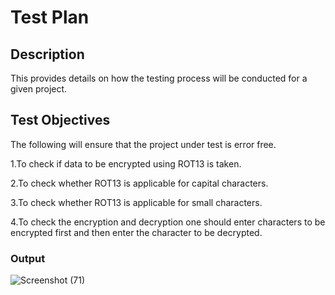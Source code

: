 # Test Plan
## Description
This provides details on how the testing process will be conducted for a given project.
## Test Objectives
The following will ensure that the project under test is error free.

1.To check if data to be encrypted using ROT13 is taken.

2.To check whether ROT13 is applicable for capital characters.

3.To check whether ROT13 is applicable for small characters.

4.To check the encryption and decryption one should enter characters to be encrypted first and then enter the character to be decrypted.

### Output



![Screenshot (71)](https://user-images.githubusercontent.com/69073944/95596554-28f73480-0a6b-11eb-9925-5567d744f307.png)



